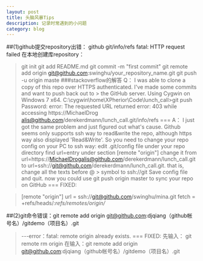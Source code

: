 ```yaml
---
layout: post
title: 头脑风暴Tips
description: 记录时常遇到的小问题
category: blog
---
```

##(1)github提交repository出错： github  git/info/refs  fatal: HTTP request failed
在本地创建库repository：

>    git init
>    git add README.md
>    git commit -m "first commit"
>    git remote add origin git@github.com:swinghu/your_repository_name.git
>    git push -u origin maste
###stackoverflow的解答
Q：
>    I was able to clone a copy of this repo over HTTPS authenticated. I've made some commits and want to push back out to >    the GitHub server. Using Cygwin on Windows 7 x64.
>    C:\cygwin\home\XPherior\Code\lunch_call>git push
>    Password:
>    error: The requested URL returned error: 403 while accessing https://MichaelDrog
>   alis@github.com/derekerdmann/lunch_call.git/info/refs
===
A：
>     I just got the same problem and just figured out what's cause.
>    Github seems only supports ssh way to read&write the repo, although https way also displayed 'Read&Write'.
>    So you need to change your repo config on your PC to ssh way:
>    edit .git/config file under your repo directory
>    find url=entry under section [remote "origin"]
>    change it from url=https://MichaelDrogalis@github.com/derekerdmann/lunch_call.git to url=ssh://git@github.com/derekerdmann/lunch_call.git. that is, change all the texts before @ >    symbol to ssh://git
>    Save config file and quit. now you could use git push origin master to sync your repo on GitHub
===
FIXED:
    
>    [remote "origin"]
>        url = ssh://git@github.com/swinghu/mina.git
>        fetch = +refs/heads/*:refs/remotes/origin/*
>    
##(2)git命令错误：git remote add origin git@github.com:djqiang（github帐号名）/gitdemo（项目名）.git 
>    ---error：fatal: remote origin already exists.
===
FIXED:
>    先输入： git remote rm origin
>    在输入：git remote add origin git@github.com:djqiang（github帐号名）/gitdemo（项目名）.git 
  
  
  
  